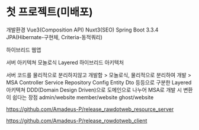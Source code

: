 # 첫 프로젝트(미배포)
개발환경
Vue3(Composition API) Nuxt3(SEO)
Spring Boot 3.3.4
JPA(Hibernate-구현체, Criteria-동적쿼리)

하이브리드 웹앱

서버 아키텍쳐
모놀로식 Layered 하이브리드 아키텍처

서버 코드를 물리적으로 분리하지않고 개발함 > 모놀로식, 물리적으로 분리하여 개발 > MSA
Controller Service Repository Config Entity Dto 등등으로 구분한 Layered 아키텍쳐
DDD(Domain Design Driven)으로 도메인으로 나누어 MSA로 개발 시 변환이 쉽다는 장점
admin/website
member/website
ghost/website


https://github.com/Amadeus-P/release_rawdotweb_resource_server


https://github.com/Amadeus-P/release_rowdotweb_client
